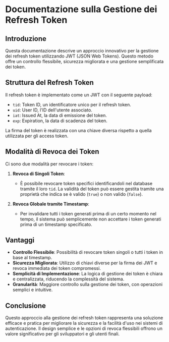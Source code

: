 
# Documentazione sulla Gestione dei Refresh Token

## Introduzione
Questa documentazione descrive un approccio innovativo per la gestione dei refresh token utilizzando JWT (JSON Web Tokens). Questo metodo offre un controllo flessibile, sicurezza migliorata e una gestione semplificata dei token.

## Struttura del Refresh Token
Il refresh token è implementato come un JWT con il seguente payload:

- `tid`: Token ID, un identificatore unico per il refresh token.
- `uid`: User ID, l'ID dell'utente associato.
- `iat`: Issued At, la data di emissione del token.
- `exp`: Expiration, la data di scadenza del token.

La firma del token è realizzata con una chiave diversa rispetto a quella utilizzata per gli access token.

## Modalità di Revoca dei Token
Ci sono due modalità per revocare i token:

1. **Revoca di Singoli Token**: 
   - È possibile revocare token specifici identificandoli nel database tramite il loro `tid`. La validità del token può essere gestita tramite una proprietà che indica se è valido (`true`) o non valido (`false`).

2. **Revoca Globale tramite Timestamp**: 
   - Per invalidare tutti i token generati prima di un certo momento nel tempo, il sistema può semplicemente non accettare i token generati prima di un timestamp specificato.

## Vantaggi
- **Controllo Flessibile**: Possibilità di revocare token singoli o tutti i token in base al timestamp.
- **Sicurezza Migliorata**: Utilizzo di chiavi diverse per la firma dei JWT e revoca immediata dei token compromessi.
- **Semplicità di Implementazione**: La logica di gestione dei token è chiara e centralizzata, riducendo la complessità del sistema.
- **Granularità**: Maggiore controllo sulla gestione dei token, con operazioni semplici e intuitive.

## Conclusione
Questo approccio alla gestione dei refresh token rappresenta una soluzione efficace e pratica per migliorare la sicurezza e la facilità d'uso nei sistemi di autenticazione. Il design semplice e le opzioni di revoca flessibili offrono un valore significativo per gli sviluppatori e gli utenti finali.
